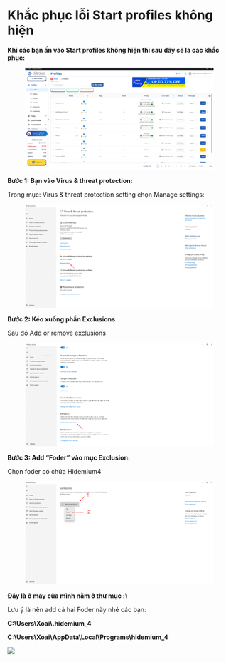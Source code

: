 # Khắc phục lỗi Start profiles không hiện

**Khi các bạn ấn vào Start profiles không hiện thì sau đây sẽ là các khắc phục:**

<figure><img src="../../.gitbook/assets/image (1) (1).png" alt=""><figcaption></figcaption></figure>



**Bước 1: Bạn vào Virus & threat protection:**

Trong mục: Virus & threat protection setting chọn Manage settings:

<figure><img src="../../.gitbook/assets/image (2) (1).png" alt=""><figcaption></figcaption></figure>

**Bước 2: Kéo xuống phần Exclusions**

Sau đó Add or remove exclusions

<figure><img src="../../.gitbook/assets/image (3) (1).png" alt=""><figcaption></figcaption></figure>



**Bước 3: Add “Foder” vào mục Exclusion:**

Chọn foder có chứa Hidemium4

<figure><img src="../../.gitbook/assets/image (4) (1).png" alt=""><figcaption></figcaption></figure>



&#x20;**Đây là ở máy của mình nằm ở thư mục :**\


Lưu ý là nên add cả hai Foder này nhé các bạn:

**C:\Users\Xoai\\.hidemium\_4**

**C:\Users\Xoai\AppData\Local\Programs\hidemium\_4**

![](http://education.hidemium.io/wp-content/uploads/2024/06/image_2024-06-10_11-09-50.png)

